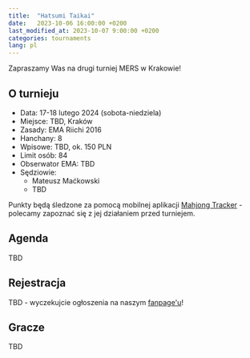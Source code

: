 ```yaml
---
title:  "Hatsumi Taikai"
date:   2023-10-06 16:00:00 +0200
last_modified_at: 2023-10-07 9:00:00 +0200
categories: tournaments
lang: pl
---
```


Zapraszamy Was na drugi turniej MERS w Krakowie!

## O turnieju

* Data: 17-18 lutego 2024 (sobota-niedziela)
* Miejsce: TBD, Kraków
* Zasady: EMA Riichi 2016
* Hanchany: 8
* Wpisowe: TBD, ok. 150 PLN
* Limit osób: 84
* Obserwator EMA: TBD
* Sędziowie:
  - Mateusz Maćkowski
  - TBD

Punkty będą śledzone za pomocą mobilnej aplikacji [Mahjong Tracker](https://mahjongtracker.com/) - polecamy zapoznać się
z jej działaniem przed turniejem.

## Agenda

TBD

## Rejestracja

TBD - wyczekujcie ogłoszenia na naszym [fanpage'u](https://www.facebook.com/chombo.club)!

## Gracze

TBD
